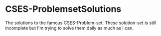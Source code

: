 # CSES-ProblemsetSolutions
The solutions to the famous CSES-Problem-set. These solution-set is still incomplete but I'm trying to solve them daily as much as I can.

